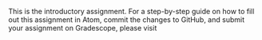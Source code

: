 This is the introductory assignment. For a step-by-step guide on how to fill out this assignment in Atom, commit the changes to GitHub, and submit your assignment on Gradescope, please visit 
